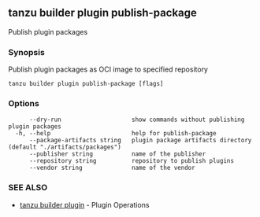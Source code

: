 ## tanzu builder plugin publish-package

Publish plugin packages

### Synopsis

Publish plugin packages as OCI image to specified repository

```
tanzu builder plugin publish-package [flags]
```

### Options

```
      --dry-run                    show commands without publishing plugin packages
  -h, --help                       help for publish-package
      --package-artifacts string   plugin package artifacts directory (default "./artifacts/packages")
      --publisher string           name of the publisher
      --repository string          repository to publish plugins
      --vendor string              name of the vendor
```

### SEE ALSO

* [tanzu builder plugin](tanzu_builder_plugin.md)	 - Plugin Operations

